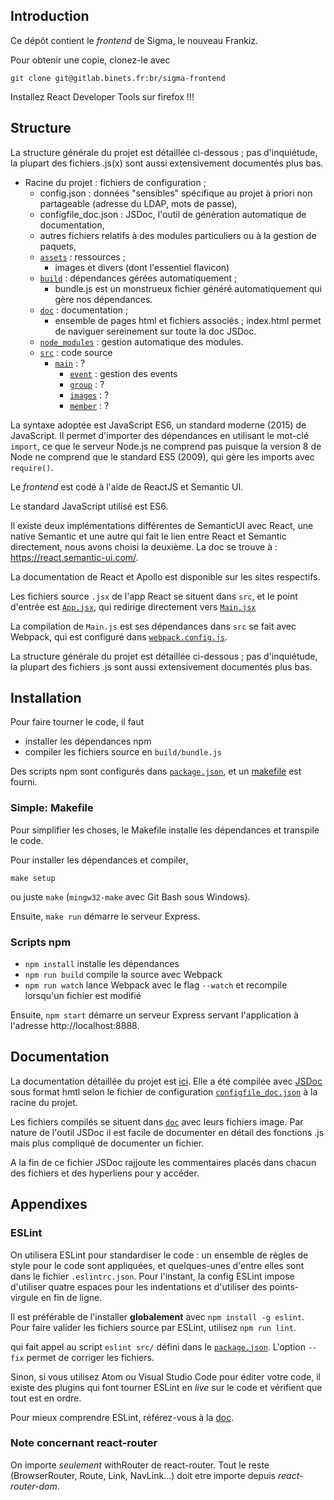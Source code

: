 ## Introduction

Ce dépôt contient le _frontend_ de Sigma, le nouveau Frankiz.

Pour obtenir une copie, clonez-le avec

    git clone git@gitlab.binets.fr:br/sigma-frontend

Installez React Developer Tools sur firefox !!!

## Structure

La structure générale du projet est détaillée ci-dessous ; pas d'inquiétude, la plupart des fichiers .js(x) sont aussi extensivement documentés plus bas.

- Racine du projet : fichiers de configuration ;
    - config.json : données "sensibles" spécifique au projet à priori non partageable (adresse du LDAP, mots de passe),
    - configfile_doc.json : JSDoc, l'outil de génération automatique de documentation,
    - autres fichiers relatifs à des modules particuliers ou à la gestion de paquets,
    - [`assets`](../assets) : ressources ;
        - images et divers (dont l'essentiel flavicon)
    - [`build`](../build) : dépendances gérées automatiquement ;
        - bundle.js est un monstrueux fichier généré automatiquement qui gère nos dépendances.
    - [`doc`](../doc) : documentation ;
        - ensemble de pages html et fichiers associés ; index.html permet de naviguer sereinement sur toute la doc JSDoc.
    - [`node_modules`](../node_modules) : gestion automatique des modules.
    - [`src`](../src) : code source
        - [`main`](../src/main) : ?
            - [`event`](../src/main/event) : gestion des events
            - [`group`](../src/main/group) : ?
            - [`images`](../src/main/images) : ?
            - [`member`](../src/main/member) : ?

La syntaxe adoptée est JavaScript ES6, un standard moderne (2015) de JavaScript. Il permet d'importer des dépendances en utilisant le mot-clé `import`, ce que le serveur Node.js ne comprend pas puisque la version 8 de Node ne comprend que le standard ES5 (2009), qui gère les imports avec `require()`.

Le _frontend_ est codé à l'aide de ReactJS et Semantic UI.

Le standard JavaScript utilisé est ES6.

Il existe deux implémentations différentes de SemanticUI avec React, une native Semantic et une autre qui fait le lien entre React et Semantic directement, nous avons choisi la deuxième. La doc se trouve à : https://react.semantic-ui.com/.

La documentation de React et Apollo est disponible sur les sites respectifs.

Les fichiers source `.jsx` de l'app React se situent dans `src`, et le point d'entrée est [`App.jsx`](../App.jsx), qui redirige directement vers [`Main.jsx`](../Main.jsx)

La compilation de `Main.js` est ses dépendances dans `src` se fait avec Webpack, qui est configuré dans [`webpack.config.js`](../webpack.config.js).

La structure générale du projet est détaillée ci-dessous ; pas d'inquiétude, la plupart des fichiers .js sont aussi extensivement documentés plus bas.

## Installation

Pour faire tourner le code, il faut

* installer les dépendances npm
* compiler les fichiers source en `build/bundle.js`

Des scripts npm sont configurés dans [`package.json`](../package.json), et un [makefile](../Makefile) est fourni.

### Simple: Makefile

Pour simplifier les choses, le Makefile installe les dépendances et transpile le code.

Pour installer les dépendances et compiler,

    make setup

ou juste `make` (`mingw32-make` avec Git Bash sous Windows).

Ensuite, `make run` démarre le serveur Express.

### Scripts npm

* `npm install` installe les dépendances
* `npm run build` compile la source avec Webpack
* `npm run watch` lance Webpack avec le flag `--watch` et recompile lorsqu'un fichier est modifié

Ensuite, `npm start` démarre un serveur Express servant l'application à l'adresse http://localhost:8888.

## Documentation

La documentation détaillée du projet est [ici](./index.html). Elle a été compilée avec [JSDoc](http://usejsdoc.org/index.html) sous format hmtl selon le fichier de configuration [`configfile_doc.json`](../configfile_doc.json) à la racine du projet.

Les fichiers compilés se situent dans [`doc`](.) avec leurs fichiers image. Par nature de l'outil JSDoc il est facile de documenter en détail des fonctions .js mais plus compliqué de documenter un fichier.

A la fin de ce fichier JSDoc rajjoute les commentaires placés dans chacun des fichiers et des hyperliens pour y accéder.

## Appendixes

### ESLint

On utilisera ESLint pour standardiser le code : un ensemble de règles de style pour le code sont appliquées, et quelques-unes d'entre elles sont dans le fichier `.eslintrc.json`. Pour l'instant, la config ESLint impose d'utiliser quatre espaces pour les indentations et d'utiliser des points-virgule en fin de ligne.

Il est préférable de l'installer **globalement** avec `npm install -g eslint`. Pour faire valider les fichiers source par ESLint, utilisez `npm run lint`.

qui fait appel au script `eslint src/` défini dans le [`package.json`](../package.json). L'option `--fix` permet de corriger les fichiers.

Sinon, si vous utilisez Atom ou Visual Studio Code pour éditer votre code, il existe des plugins qui font tourner ESLint en _live_ sur le code et vérifient que tout est en ordre.

Pour mieux comprendre ESLint, référez-vous à la [doc](https://eslint.org/docs/user-guide/getting-started).

### Note concernant react-router

On importe *seulement* withRouter de react-router. Tout le reste (BrowserRouter, Route, Link, NavLink...) doit etre importe depuis *react-router-dom*.

